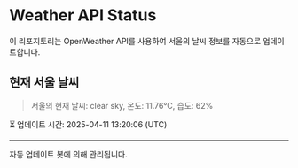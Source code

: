 
# Weather API Status

이 리포지토리는 OpenWeather API를 사용하여 서울의 날씨 정보를 자동으로 업데이트합니다.

## 현재 서울 날씨
> 서울의 현재 날씨: clear sky, 온도: 11.76°C, 습도: 62%

⏳ 업데이트 시간: 2025-04-11 13:20:06 (UTC)

---
자동 업데이트 봇에 의해 관리됩니다.
